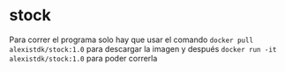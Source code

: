 # stock
Para correr el programa solo hay que usar el comando `docker pull alexistdk/stock:1.0` para descargar la imagen  y después `docker run -it alexistdk/stock:1.0` para poder correrla
